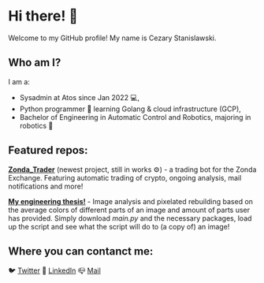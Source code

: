 # Hi there! 👋

Welcome to my GitHub profile! My name is Cezary Stanislawski. 

## Who am I?

I am a:
- Sysadmin at Atos since Jan 2022 💻,
- Python programmer 🐍 learning Golang & cloud infrastructure (GCP),
- Bachelor of Engineering in Automatic Control and Robotics, majoring in robotics 🦾

## Featured repos:

[**Zonda_Trader**](https://github.com/LongW4y/Zonda_Trader) (newest project, still in works ⚙️) - a trading bot for the Zonda Exchange. Featuring automatic trading of crypto, ongoing analysis, mail notifications and more!

[**My engineering thesis!**](https://github.com/LongW4y/Engineering_Thesis) - Image analysis and pixelated rebuilding based on the average colors of different parts of an image and amount of parts user has provided. Simply download _main.py_ and the necessary packages, load up the script and see what the script will do to (a copy of) an image!

## Where you can contanct me:

🐦 [Twitter](https://twitter.com/longw4y)
🤝 [LinkedIn](https://www.linkedin.com/in/cezary-stanis%C5%82awski-29b5781b5)
📪 [Mail](cezsta99@gmail.com)
